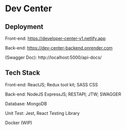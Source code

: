 # Dev Center

## Deployment
Front-end: https://developer-center-v1.netlify.app 

Back-end: https://dev-center-backend.onrender.com

(Swagger Doc): http://localhost:5000/api-docs/

## Tech Stack
Front-end: ReactJS; Redux tool kit; SASS CSS

Back-end: NodeJS ExpressJS; RESTAPI; JTW; SWAGGER

Database: MongoDB

Unit Test: Jest, React Testing Library

Docker (WIP)

